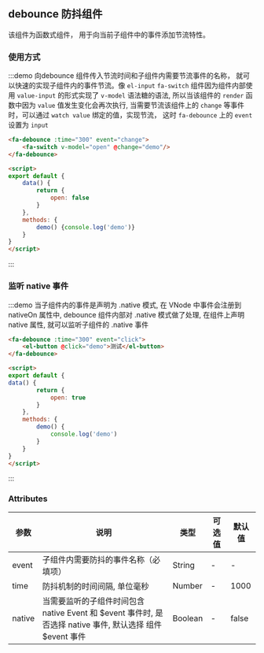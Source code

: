 ## debounce 防抖组件 
该组件为函数式组件， 用于向当前子组件中的事件添加节流特性。

### 使用方式
:::demo 向debounce 组件传入节流时间和子组件内需要节流事件的名称， 就可以快速的实现子组件内的事件节流。像 `el-input` `fa-switch`  组件因为组件内部使用 `value-input` 的形式实现了 `v-model` 语法糖的语法, 所以当该组件的 `render` 函数中因为 `value` 值发生变化会再次执行, 当需要节流该组件上的 `change` 等事件时，可以通过 `watch value` 绑定的值，实现节流， 这时 `fa-debounce` 上的 `event` 设置为 `input`

```html
<fa-debounce :time="300" event="change">
    <fa-switch v-model="open" @change="demo"/>
</fa-debounce>

<script>
export default {
    data() {
        return {
            open: false
        }       
    },
    methods: {
        demo() {console.log('demo')}
    }
}
</script>
```
:::


### 监听 native 事件 
:::demo 当子组件内的事件是声明为 .native 模式, 在 VNode 中事件会注册到 nativeOn 属性中, debounce 组件内部对 .native 模式做了处理, 在组件上声明 native 属性, 就可以监听子组件的 .native 事件 
```html
<fa-debounce :time="300" event="click">
    <el-button @click="demo">测试</el-button>
</fa-debounce>

<script>
export default {
data() {
        return {
            open: true
        }       
    },
    methods: {
        demo() {
            console.log('demo')
        }
    }
}
</script>
```
:::

### Attributes
| 参数      | 说明    | 类型      | 可选值       | 默认值   |
|---------- |-------- |---------- |-------------  |-------- |
| event     | 子组件内需要防抖的事件名称（必填项）   | String  |  -        |     -  |
| time     | 防抖机制的时间间隔, 单位毫秒   | Number  |  -        |   1000    |
| native     | 当需要监听的子组件时间包含 native Event 和 $event 事件时, 是否选择 native 事件, 默认选择 组件 $event 事件   | Boolean  |  -        |   false    |
